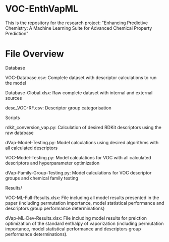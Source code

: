 # VOC-EnthVapML
This is the repository for the research project: "Enhancing Predictive Chemistry: A Machine Learning Suite for Advanced Chemical Property Prediction"


# File Overview

Database

VOC-Database.csv: Complete dataset with descriptor calculations to run the model

Database-Global.xlsx: Raw complete dataset with internal and external sources

desc_VOC-RF.csv: Descriptor group categorisation


Scripts

rdkit_conversion_vap.py: Calculation of desired RDKit descriptors using the raw database

dVap-Model-Testing.py: Model calculations using desired algorithms with all calculated descriptors

VOC-Model-Testing.py: Model calculations for VOC with all calculated descriptors and hyperparameter optimization

dVap-Family-Group-Testing.py: Model calculations for VOC descriptor groups and chemical family testing



Results/

VOC-ML-Full-Results.xlsx: File including all model results presented in the paper (including permutation importance, model statistical performance and descriptors group performance determinations)

dVap-ML-Dev-Results.xlsx: File including model results for preiction optimization of the standard enthalpy of vaporization (including permutation importance, model statistical performance and descriptors group performance determinations).
